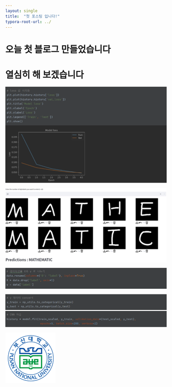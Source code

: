 ```yaml
---
layout: single
title:  "첫 포스팅 입니다!"
typora-root-url: ../
---
```

# 오늘 첫 블로그 만들었습니다
# 열심히 해 보겠습니다



![9.loss_graph](/images/2023-05-17-first/9.loss_graph.PNG)

![example](/images/2023-05-17-first/example-1684392308982-3.JPG)

![1.split](/images/2023-05-17-first/1.split.PNG)

![5.convert](/images/2023-05-17-first/5.convert.PNG)![7.fit](/images/2023-05-17-first/7.fit-1684394592637-14.PNG)

![PNU_Mark](/images/2023-05-17-first/PNU_Mark-1684394827514-18.png)
